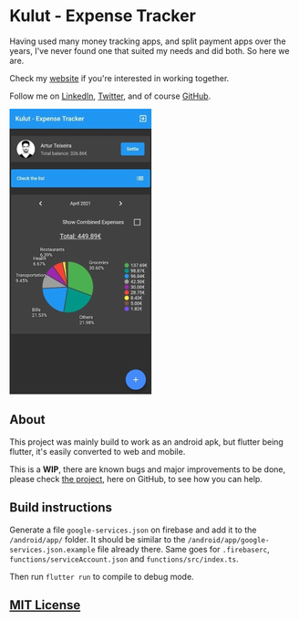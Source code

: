# Kulut - Expense Tracker

Having used many money tracking apps, and split payment apps over the years, I've never found one that suited my needs and did both. So here we are.

Check my [website](https://artur-teixeira.tech/) if you're interested in working together.

Follow me on [LinkedIn](https://www.linkedin.com/in/arturjnt/), [Twitter](https://twitter.com/arturjnt), and of course [GitHub](https://github.com/arturjnt).

![Printscreen of the dashboard](/assets/images/print.jpeg)

## About

This project was mainly build to work as an android apk, but flutter being flutter, it's easily converted to web and mobile.

This is a **WIP**, there are known bugs and major improvements to be done, please check [the project](https://github.com/arturjnt/kulut/projects/1), here on GitHub, to see how you can help.

## Build instructions
Generate a file `google-services.json` on firebase and add it to the `/android/app/` folder. It should be similar to the `/android/app/google-services.json.example` file already there.
Same goes for `.firebaserc`, `functions/serviceAccount.json` and `functions/src/index.ts`.

Then run `flutter run` to compile to debug mode.

## [MIT License](https://github.com/arturjnt/kulut/blob/main/LICENSE.md)